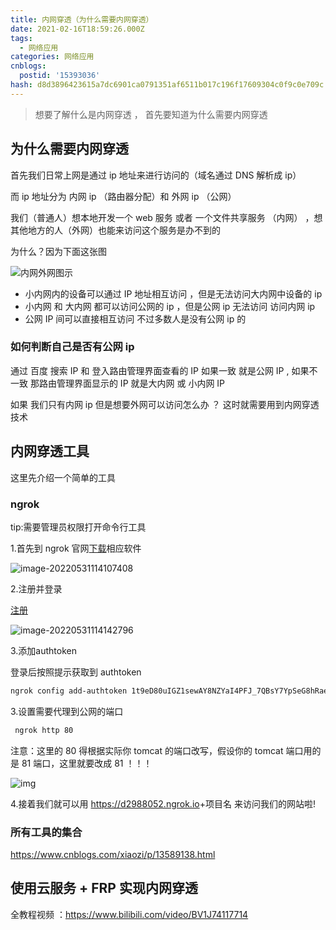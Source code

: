```yaml
---
title: 内网穿透（为什么需要内网穿透）
date: 2021-02-16T18:59:26.000Z
tags:
  - 网络应用
categories: 网络应用
cnblogs:
  postid: '15393036'
hash: d8d3896423615a7dc6901ca0791351af6511b017c196f17609304c0f9c0e709c
---
```


> 想要了解什么是内网穿透 ， 首先要知道为什么需要内网穿透

## 为什么需要内网穿透

首先我们日常上网是通过 ip 地址来进行访问的（域名通过 DNS 解析成 ip）

而 ip 地址分为 内网 ip （路由器分配）和 外网 ip （公网）

我们（普通人）想本地开发一个 web 服务 或者 一个文件共享服务 （内网） ，想其他地方的人（外网）也能来访问这个服务是办不到的

为什么？因为下面这张图

![内网外网图示](https://s2.loli.net/2023/01/13/gYArnuIV8l6Rzbk.png)

- 小内网内的设备可以通过 IP 地址相互访问 ，但是无法访问大内网中设备的 ip
- 小内网 和 大内网 都可以访问公网的 ip ，但是公网 ip 无法访问 访问内网 ip
- 公网 IP 间可以直接相互访问 不过多数人是没有公网 ip 的

### 如何判断自己是否有公网 ip

通过 百度 搜索 IP 和 登入路由管理界面查看的 IP 如果一致 就是公网 IP , 如果不一致 那路由管理界面显示的 IP 就是大内网 或 小内网 IP

如果 我们只有内网 ip 但是想要外网可以访问怎么办 ？ 这时就需要用到内网穿透技术

## 内网穿透工具

这里先介绍一个简单的工具

### ngrok

tip:需要管理员权限打开命令行工具

1.首先到 ngrok 官网[下载](https://ngrok.com/download)相应软件

![image-20220531114107408](https://s2.loli.net/2023/01/13/fExkzDirJvAbWqC.png)

2.注册并登录

[注册](https://dashboard.ngrok.com/signup)

![image-20220531114142796](https://s2.loli.net/2023/01/13/E6n9qBwrTzQO1I3.png)

3.添加authtoken

登录后按照提示获取到 authtoken

```bash
ngrok config add-authtoken 1t9eD80uIGZ1sewAY8NZYaI4PFJ_7QBsY7YpSeG8hRaerveDd
```

3.设置需要代理到公网的端口

```bash
 ngrok http 80
```



注意：这里的 80 得根据实际你 tomcat 的端口改写，假设你的 tomcat 端口用的是 81 端口，这里就要改成 81 ！！！

![img](https://s2.loli.net/2023/01/13/tkTyamrQlOUZj1D.png)

4.接着我们就可以用 <https://d2988052.ngrok.io>+项目名 来访问我们的网站啦!

### 所有工具的集合

<https://www.cnblogs.com/xiaozi/p/13589138.html>

## 使用云服务 + FRP 实现内网穿透

全教程视频 ：<https://www.bilibili.com/video/BV1J74117714>
